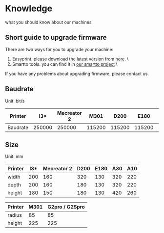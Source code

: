 # Knowledge
what you should know about our machines

## Short guide to upgrade firmware
There are two ways for you to upgrade your machine:
1. Easyprint. please download the latest version from [here](http://www.geeetech.com/firmware/EasyPrint3D.exe). \
2. Smartto tools. you can find it in [our smartto project](https://github.com/Geeetech3D/Smartto-Eclipse/tree/master/tools) \

If you have any problems about upgrading firmware, please contact us.

## Baudrate
Unit: bit/s

Printer | I3* | Mecreator 2 | M301 | D200 | E180 | A30 | A10 | G2Spro / G2pro
--- | --- | --- | --- | --- | --- | --- | --- | ---
Baudrate | 250000 | 250000 | 115200 | 115200 | 115200 | 115200 | 250000 | 250000 

## Size
Unit: mm

Printer | I3* | Mecreator 2 | D200 | E180 | A30 | A10
--- | --- | --- | --- | --- | --- | --- 
width | 200 | 160 | 320 | 130 | 320 | 220
depth | 200 | 160 | 180 | 130 | 320 | 220 
height | 180 | 150 | 180 | 130 | 420 | 260 

Printer | M301 | G2pro / G2Spro
--- | --- | ---
radius | 85 | 85
height | 225 | 225
